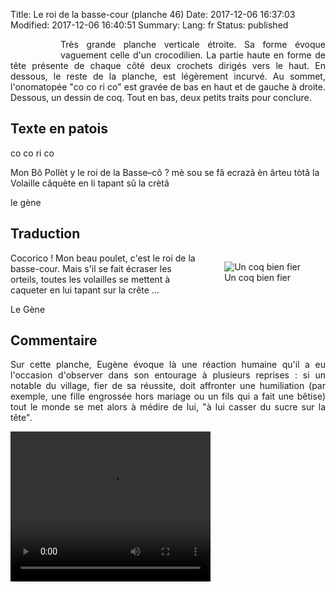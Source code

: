 Title: Le roi de la basse-cour (planche 46)
Date: 2017-12-06 16:37:03
Modified: 2017-12-06 16:40:51
Summary: 
Lang: fr
Status: published


<figure class="image-block" style="float: left;">
  <img alt="" src="{static}/images/planche_46.png">
  <figcaption style="max-width: 152px"></figcaption>
</figure>
<p style="text-align:justify;">Très grande planche verticale étroite. Sa forme évoque vaguement celle d'un crocodilien. La partie haute en forme de tête présente de chaque côté deux crochets dirigés vers le haut. En dessous, le reste de la planche, est légèrement incurvé. Au sommet, l'onomatopée "co co ri co" est gravée de bas en haut et de gauche à droite. Dessous, un dessin de coq. Tout en bas, deux petits traits pour conclure.</p>

## Texte en patois
co co ri co

Mon Bô Pollèt y le roi de la Basse–cô ? mè sou se fâ ecrazâ èn ârteu tòtâ la Volaille câquète en li tapant sû la crètâ

le gène



## Traduction

<figure class="image-block" style="float: right;">
  <img alt="Un coq bien fier" src="{static}/images/planche_46_dessin_haut.png">
  <figcaption style="max-width: 408px">Un coq bien fier</figcaption>
</figure>


Cocorico !
Mon beau poulet, c'est le roi de la basse-cour. Mais s'il se fait écraser les orteils, toutes les volailles se mettent à caqueter en lui tapant sur la crête ...

Le Gène

## Commentaire
<p style="text-align:justify;">Sur cette planche, Eugène évoque là une réaction humaine qu'il a eu l'occasion d'observer dans son entourage à plusieurs reprises : si un notable du village, fier de sa réussite, doit affronter une humiliation (par exemple, une fille engrossée hors mariage ou un fils qui a fait une bêtise) tout le monde se met alors à médire de lui, "à lui casser du sucre sur la tête".</p>


<video width="320" height="240" controls>
  <source src="https://d1njpgd0ygatdn.cloudfront.net/video_46.mp4" type="video/mp4">
</video>
